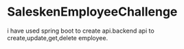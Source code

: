 # SaleskenEmployeeChallenge
i have used spring boot to create api.backend api to create,update,get,delete employee.
